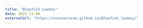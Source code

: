 ```yaml
---
title: "Blowfish Lowkey"
date: 2022-11-06
externalUrl: "https://nunocoracao.github.io/Blowfish_lowkey/"
---
```

